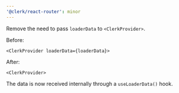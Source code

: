 ```yaml
---
'@clerk/react-router': minor
---
```


Remove the need to pass `loaderData` to `<ClerkProvider>`.

Before:

```tsx
<ClerkProvider loaderData={loaderData}>
```

After:

```tsx
<ClerkProvider>
```

The data is now received internally through a `useLoaderData()` hook.
